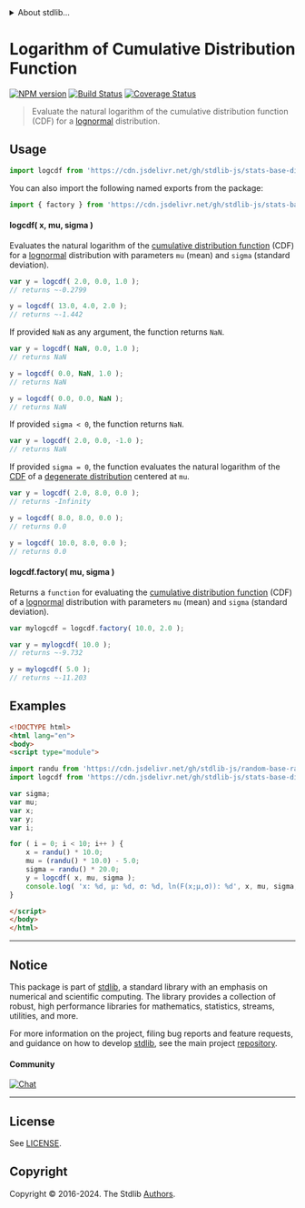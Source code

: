 <!--

@license Apache-2.0

Copyright (c) 2022 The Stdlib Authors.

Licensed under the Apache License, Version 2.0 (the "License");
you may not use this file except in compliance with the License.
You may obtain a copy of the License at

   http://www.apache.org/licenses/LICENSE-2.0

Unless required by applicable law or agreed to in writing, software
distributed under the License is distributed on an "AS IS" BASIS,
WITHOUT WARRANTIES OR CONDITIONS OF ANY KIND, either express or implied.
See the License for the specific language governing permissions and
limitations under the License.

-->


<details>
  <summary>
    About stdlib...
  </summary>
  <p>We believe in a future in which the web is a preferred environment for numerical computation. To help realize this future, we've built stdlib. stdlib is a standard library, with an emphasis on numerical and scientific computation, written in JavaScript (and C) for execution in browsers and in Node.js.</p>
  <p>The library is fully decomposable, being architected in such a way that you can swap out and mix and match APIs and functionality to cater to your exact preferences and use cases.</p>
  <p>When you use stdlib, you can be absolutely certain that you are using the most thorough, rigorous, well-written, studied, documented, tested, measured, and high-quality code out there.</p>
  <p>To join us in bringing numerical computing to the web, get started by checking us out on <a href="https://github.com/stdlib-js/stdlib">GitHub</a>, and please consider <a href="https://opencollective.com/stdlib">financially supporting stdlib</a>. We greatly appreciate your continued support!</p>
</details>

# Logarithm of Cumulative Distribution Function

[![NPM version][npm-image]][npm-url] [![Build Status][test-image]][test-url] [![Coverage Status][coverage-image]][coverage-url] <!-- [![dependencies][dependencies-image]][dependencies-url] -->

> Evaluate the natural logarithm of the cumulative distribution function (CDF) for a [lognormal][lognormal-distribution] distribution.

<section class="intro">

</section>

<!-- /.intro -->



<section class="usage">

## Usage

```javascript
import logcdf from 'https://cdn.jsdelivr.net/gh/stdlib-js/stats-base-dists-lognormal-logcdf@esm/index.mjs';
```

You can also import the following named exports from the package:

```javascript
import { factory } from 'https://cdn.jsdelivr.net/gh/stdlib-js/stats-base-dists-lognormal-logcdf@esm/index.mjs';
```

#### logcdf( x, mu, sigma )

Evaluates the natural logarithm of the [cumulative distribution function][cdf] (CDF) for a [lognormal][lognormal-distribution] distribution with parameters `mu` (mean) and `sigma` (standard deviation).

```javascript
var y = logcdf( 2.0, 0.0, 1.0 );
// returns ~-0.2799

y = logcdf( 13.0, 4.0, 2.0 );
// returns ~-1.442
```

If provided `NaN` as any argument, the function returns `NaN`.

```javascript
var y = logcdf( NaN, 0.0, 1.0 );
// returns NaN

y = logcdf( 0.0, NaN, 1.0 );
// returns NaN

y = logcdf( 0.0, 0.0, NaN );
// returns NaN
```

If provided `sigma < 0`, the function returns `NaN`.

```javascript
var y = logcdf( 2.0, 0.0, -1.0 );
// returns NaN
```

If provided `sigma = 0`, the function evaluates the natural logarithm of the [CDF][cdf] of a [degenerate distribution][degenerate-distribution] centered at `mu`.

```javascript
var y = logcdf( 2.0, 8.0, 0.0 );
// returns -Infinity

y = logcdf( 8.0, 8.0, 0.0 );
// returns 0.0

y = logcdf( 10.0, 8.0, 0.0 );
// returns 0.0
```

#### logcdf.factory( mu, sigma )

Returns a `function` for evaluating the [cumulative distribution function][cdf] (CDF) of a [lognormal][lognormal-distribution] distribution with parameters `mu` (mean) and `sigma` (standard deviation).

```javascript
var mylogcdf = logcdf.factory( 10.0, 2.0 );

var y = mylogcdf( 10.0 );
// returns ~-9.732

y = mylogcdf( 5.0 );
// returns ~-11.203
```

</section>

<!-- /.usage -->

<section class="examples">

## Examples

<!-- eslint no-undef: "error" -->

```html
<!DOCTYPE html>
<html lang="en">
<body>
<script type="module">

import randu from 'https://cdn.jsdelivr.net/gh/stdlib-js/random-base-randu@esm/index.mjs';
import logcdf from 'https://cdn.jsdelivr.net/gh/stdlib-js/stats-base-dists-lognormal-logcdf@esm/index.mjs';

var sigma;
var mu;
var x;
var y;
var i;

for ( i = 0; i < 10; i++ ) {
    x = randu() * 10.0;
    mu = (randu() * 10.0) - 5.0;
    sigma = randu() * 20.0;
    y = logcdf( x, mu, sigma );
    console.log( 'x: %d, µ: %d, σ: %d, ln(F(x;µ,σ)): %d', x, mu, sigma, y );
}

</script>
</body>
</html>
```

</section>

<!-- /.examples -->

<!-- Section for related `stdlib` packages. Do not manually edit this section, as it is automatically populated. -->

<section class="related">

</section>

<!-- /.related -->

<!-- Section for all links. Make sure to keep an empty line after the `section` element and another before the `/section` close. -->


<section class="main-repo" >

* * *

## Notice

This package is part of [stdlib][stdlib], a standard library with an emphasis on numerical and scientific computing. The library provides a collection of robust, high performance libraries for mathematics, statistics, streams, utilities, and more.

For more information on the project, filing bug reports and feature requests, and guidance on how to develop [stdlib][stdlib], see the main project [repository][stdlib].

#### Community

[![Chat][chat-image]][chat-url]

---

## License

See [LICENSE][stdlib-license].


## Copyright

Copyright &copy; 2016-2024. The Stdlib [Authors][stdlib-authors].

</section>

<!-- /.stdlib -->

<!-- Section for all links. Make sure to keep an empty line after the `section` element and another before the `/section` close. -->

<section class="links">

[npm-image]: http://img.shields.io/npm/v/@stdlib/stats-base-dists-lognormal-logcdf.svg
[npm-url]: https://npmjs.org/package/@stdlib/stats-base-dists-lognormal-logcdf

[test-image]: https://github.com/stdlib-js/stats-base-dists-lognormal-logcdf/actions/workflows/test.yml/badge.svg?branch=main
[test-url]: https://github.com/stdlib-js/stats-base-dists-lognormal-logcdf/actions/workflows/test.yml?query=branch:main

[coverage-image]: https://img.shields.io/codecov/c/github/stdlib-js/stats-base-dists-lognormal-logcdf/main.svg
[coverage-url]: https://codecov.io/github/stdlib-js/stats-base-dists-lognormal-logcdf?branch=main

<!--

[dependencies-image]: https://img.shields.io/david/stdlib-js/stats-base-dists-lognormal-logcdf.svg
[dependencies-url]: https://david-dm.org/stdlib-js/stats-base-dists-lognormal-logcdf/main

-->

[chat-image]: https://img.shields.io/gitter/room/stdlib-js/stdlib.svg
[chat-url]: https://app.gitter.im/#/room/#stdlib-js_stdlib:gitter.im

[stdlib]: https://github.com/stdlib-js/stdlib

[stdlib-authors]: https://github.com/stdlib-js/stdlib/graphs/contributors

[umd]: https://github.com/umdjs/umd
[es-module]: https://developer.mozilla.org/en-US/docs/Web/JavaScript/Guide/Modules

[deno-url]: https://github.com/stdlib-js/stats-base-dists-lognormal-logcdf/tree/deno
[deno-readme]: https://github.com/stdlib-js/stats-base-dists-lognormal-logcdf/blob/deno/README.md
[umd-url]: https://github.com/stdlib-js/stats-base-dists-lognormal-logcdf/tree/umd
[umd-readme]: https://github.com/stdlib-js/stats-base-dists-lognormal-logcdf/blob/umd/README.md
[esm-url]: https://github.com/stdlib-js/stats-base-dists-lognormal-logcdf/tree/esm
[esm-readme]: https://github.com/stdlib-js/stats-base-dists-lognormal-logcdf/blob/esm/README.md
[branches-url]: https://github.com/stdlib-js/stats-base-dists-lognormal-logcdf/blob/main/branches.md

[stdlib-license]: https://raw.githubusercontent.com/stdlib-js/stats-base-dists-lognormal-logcdf/main/LICENSE

[cdf]: https://en.wikipedia.org/wiki/Cumulative_distribution_function

[lognormal-distribution]: https://en.wikipedia.org/wiki/Log-normal_distribution

[degenerate-distribution]: https://en.wikipedia.org/wiki/Degenerate_distribution

</section>

<!-- /.links -->
